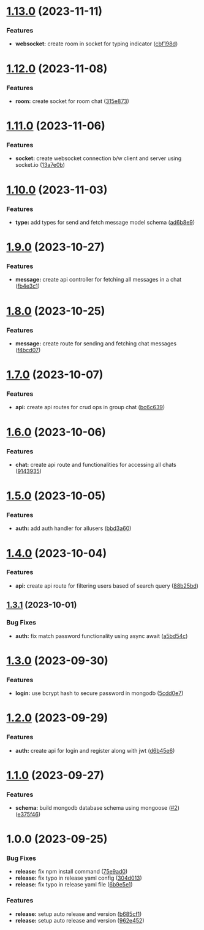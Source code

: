 # [1.13.0](https://github.com/arjunan-k/BytePing-Server/compare/v1.12.0...v1.13.0) (2023-11-11)


### Features

* **websocket:** create room in socket for typing indicator ([cbf198d](https://github.com/arjunan-k/BytePing-Server/commit/cbf198d491325564ce6d08e0935384892c82f8f1))

# [1.12.0](https://github.com/arjunan-k/BytePing-Server/compare/v1.11.0...v1.12.0) (2023-11-08)


### Features

* **room:** create socket for room chat ([315e873](https://github.com/arjunan-k/BytePing-Server/commit/315e8735a5577896a3ae494cf5d0d6cdba11beb2))

# [1.11.0](https://github.com/arjunan-k/BytePing-Server/compare/v1.10.0...v1.11.0) (2023-11-06)


### Features

* **socket:** create websocket connection b/w client and server using socket.io ([13a7e0b](https://github.com/arjunan-k/BytePing-Server/commit/13a7e0bdd68d25f0ffb926b3a6dac90e00062537))

# [1.10.0](https://github.com/arjunan-k/BytePing-Server/compare/v1.9.0...v1.10.0) (2023-11-03)


### Features

* **type:** add types for send and fetch message model schema ([ad6b8e9](https://github.com/arjunan-k/BytePing-Server/commit/ad6b8e9b981c2bc6abb510f38385406caa518bdf))

# [1.9.0](https://github.com/arjunan-k/BytePing-Server/compare/v1.8.0...v1.9.0) (2023-10-27)


### Features

* **message:** create api controller for fetching all messages in a chat ([fb4e3c1](https://github.com/arjunan-k/BytePing-Server/commit/fb4e3c1963294e2eb4d5b5ef9edeae6095ba30e3))

# [1.8.0](https://github.com/arjunan-k/BytePing-Server/compare/v1.7.0...v1.8.0) (2023-10-25)


### Features

* **message:** create route for sending and fetching chat messages ([f4bcd07](https://github.com/arjunan-k/BytePing-Server/commit/f4bcd073f0306a19511c34f6f7bc54d5160a548a))

# [1.7.0](https://github.com/arjunan-k/BytePing-Server/compare/v1.6.0...v1.7.0) (2023-10-07)


### Features

* **api:** create api routes for crud ops in group chat ([bc6c639](https://github.com/arjunan-k/BytePing-Server/commit/bc6c63919ad743a34ebb1f3be958dbae5b2ad873))

# [1.6.0](https://github.com/arjunan-k/BytePing-Server/compare/v1.5.0...v1.6.0) (2023-10-06)


### Features

* **chat:** create api route and functionalities for accessing all chats ([9143935](https://github.com/arjunan-k/BytePing-Server/commit/91439352b89ba736619dcc5b22f2a65739defb16))

# [1.5.0](https://github.com/arjunan-k/BytePing-Server/compare/v1.4.0...v1.5.0) (2023-10-05)


### Features

* **auth:** add auth handler for allusers ([bbd3a60](https://github.com/arjunan-k/BytePing-Server/commit/bbd3a60ef64f1a1fba96f43851c5abae1ae0aa05))

# [1.4.0](https://github.com/arjunan-k/BytePing-Server/compare/v1.3.1...v1.4.0) (2023-10-04)


### Features

* **api:** create api route for filtering users based of search query ([88b25bd](https://github.com/arjunan-k/BytePing-Server/commit/88b25bd71b8208f54dbf93429a92c4110e1f6586))

## [1.3.1](https://github.com/arjunan-k/BytePing-Server/compare/v1.3.0...v1.3.1) (2023-10-01)


### Bug Fixes

* **auth:** fix match password functionality using async await ([a5bd54c](https://github.com/arjunan-k/BytePing-Server/commit/a5bd54cab69e268889c620701b24dbca4a39e279))

# [1.3.0](https://github.com/arjunan-k/BytePing-Server/compare/v1.2.0...v1.3.0) (2023-09-30)


### Features

* **login:** use bcrypt hash to secure password in mongodb ([5cdd0e7](https://github.com/arjunan-k/BytePing-Server/commit/5cdd0e721fd546760adc20d9c34fdc98ee7cbdea))

# [1.2.0](https://github.com/arjunan-k/BytePing-Server/compare/v1.1.0...v1.2.0) (2023-09-29)


### Features

* **auth:** create api for login and register along with jwt ([d6b45e6](https://github.com/arjunan-k/BytePing-Server/commit/d6b45e65b0a4eedd00685204b93605d80b4a3216))

# [1.1.0](https://github.com/arjunan-k/BytePing-Server/compare/v1.0.0...v1.1.0) (2023-09-27)


### Features

* **schema:** build mongodb database schema using mongoose ([#2](https://github.com/arjunan-k/BytePing-Server/issues/2)) ([e375f46](https://github.com/arjunan-k/BytePing-Server/commit/e375f465bc9c90a5ec2a2973ef48cb6faacbafa5))

# 1.0.0 (2023-09-25)


### Bug Fixes

* **release:** fix npm install command ([75e9ad0](https://github.com/arjunan-k/BytePing-Server/commit/75e9ad00aab17fe8579ffbe3960d4a9ff7bff605))
* **release:** fix typo in release yaml config ([304d013](https://github.com/arjunan-k/BytePing-Server/commit/304d0138a5c9591fea197214423ae0c23020e4f9))
* **release:** fix typo in release yaml file ([6b9e5e1](https://github.com/arjunan-k/BytePing-Server/commit/6b9e5e131b3150a02861f4d3803cd11aebf1786d))


### Features

* **release:** setup auto release and version ([b685cf1](https://github.com/arjunan-k/BytePing-Server/commit/b685cf144d549c5c64372ab996252080211e48b5))
* **release:** setup auto release and version ([962e452](https://github.com/arjunan-k/BytePing-Server/commit/962e452643c72cbfe13f0ac4d5be1584f9ea1334))
